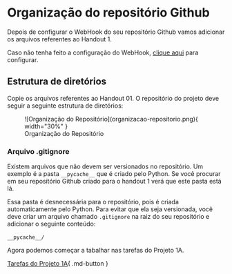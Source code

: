 # Organização do repositório Github

Depois de configurar o WebHook do seu repositório Github vamos adicionar os arquivos referentes ao Handout 1.

Caso não tenha feito a configuração do WebHook, [clique aqui](configurando-webhook.md) para configurar.

## Estrutura de diretórios

Copie os arquivos referentes ao Handout 01. O repositório do projeto deve seguir a seguinte estrutura de diretórios:

<figure markdown="span">
    ![Organização do Repositório](organizacao-repositorio.png){ width="30%" }
    <figcaption>Organização do Repositório</figcaption>
</figure>

<!-- !!! danger "Importante"
    Como o projeto será corrigido automaticamente, é importante que você siga a estrutura de diretórios apresentada acima.

    Além disso, o arquivo principal do projeto deve se chamar `servidor.py`. -->

### Arquivo .gitignore
Existem arquivos que não devem ser versionados no repositório. Um exemplo é a pasta `__pycache__` que é criado pelo Python. Se você procurar em seu repositório Github criado para o handout 1 verá que este pasta está lá.

Essa pasta é desnecessária para o repositório, pois é criada automaticamente pelo Python. Para evitar que ela seja versionada, você deve criar um arquivo chamado `.gitignore` na raiz do seu repositório e adicionar o seguinte conteúdo:

```plaintext
__pycache__/
```

<!-- Faça um commit e um push. Agora vamos verificar se o webhook está funcionando corretamente.

## Criando um release

Para que o corretor automático possa corrigir o seu projeto, é necessário criar um release no Github. Para isso, siga os passos a seguir:

1. Acesse o repositório do seu projeto no Github. Procure o menu `Releases` e clique em `Create a new release`.

    <figure markdown="span">
        ![Releases](webhook-config-08.png){ width="100%" }
        <figcaption>Releases</figcaption>
    </figure>

2. **Clique no botão `Choose a tag`**
    <figure markdown="span">
        ![Releases](webhook-config-09.png){ width="100%" }
        <figcaption>Releases</figcaption>
    </figure>

3. Crie uma tag para o seu release. A tag deve ser `v1.0`.

    Sempre que for criar um realease, crie uma nova tag utilizando o padrão v1.0, v1.1, v1.2, etc. Caso a realease seja referente a uma nova funcionalidade implementada, incremente o primeiro número da tag. Por exemplo, se a release atual é v1.0 e você implementou uma nova funcionalidade, a tag da nova release deve ser v2.0. Caso a release seja referente a uma correção de bug, incremente o segundo número da tag. Por exemplo, se a release atual é v1.0 e você corrigiu um bug, a tag da nova release deve ser v1.1.

    <figure markdown="span">
        ![Releases](webhook-config-10.png){ width="50%" }
        <figcaption>Releases</figcaption>
    </figure>

    Digite o nome da tag e clique `+ Create new tag: v1.0`.

4. Preencha o campo `Release title` com o mesmo nome da tag `v1.0`, adicione uma descrição e clique em `Publish release`.

    <figure markdown="span">
        ![Releases](webhook-config-11.png){ width="60%" }
        <figcaption>Releases</figcaption>
    </figure>

Pronto! Agora os testes vão rodar. (Pode levar alguns minutos para que os testes sejam executados).

Sempre que algum teste não passar com sucesso, uma `issue` será aberta no seu repositório indicando o que está errado. Como não implementamos todas as funcionalidades do projeto, uma issue será aberta indicando quais itens faltam implementar.

<figure markdown="span">
    ![Issue](webhook-config-13.png){ width="100%" }
    <figcaption>Issue</figcaption>
</figure>

Se tudo estiver correto, uma imagem aparecerá no README do seu repositório indicando que os testes para o handout 01 passaram.

<figure markdown="span">
    ![Testes handout 01 ok](webhook-config-12.png){ width="100%" }
    <figcaption>Testes handout 01 ok</figcaption>
</figure>


!!! danger "Importante"
    Sempre que gerar uma issue no repositório, para atualizar a imagem no README é recomendado que faça um hard refresh no navegador.

    Hard Refresh/Hard Reload são atalhos para forçar o navegador a carregar a versão mais recente de uma página. 
    
    - No Windows :material-microsoft-windows: e Linux :simple-linux:, pressione `Ctrl + F5`. 
    - No MacOS :material-apple:, pressione `Cmd + Shift + R`. 
    - Caso esses atalhos não funcionem, você pode pesquisar o atalho específico para o seu navegador.

!!! danger "Importante"
    O servidor deverá utilizar a porta `8080`

## Erro no handout01


<figure markdown="span">
    ![Corretor não identifica handout 01](webhook-config-17.png){ width="100%" }
    <figcaption>Corretor não identifica handout 01</figcaption>
</figure>

No arquivo `servidor.py` a variável `SERVER_HOST` deve ser `#!python "0.0.0.0"`. Para testar sua aplicação em seu computador (ambiente local), basta acessar `http://localhost:8080` ou `http://127.0.0.1:8080`.

Caso queira, pode alterar o `print` marcado abaixo por `#!python print('Servidor escutando em (ctrl+click): http://localhost:8080')`

```python hl_lines="2 10"
CUR_DIR = Path(__file__).parent
SERVER_HOST = '0.0.0.0'
SERVER_PORT = 8080

server_socket = socket.socket(socket.AF_INET, socket.SOCK_STREAM)
server_socket.setsockopt(socket.SOL_SOCKET, socket.SO_REUSEADDR, 1)
server_socket.bind((SERVER_HOST, SERVER_PORT))
server_socket.listen()

print(f'Servidor escutando em (ctrl+click): http://{SERVER_HOST}:{SERVER_PORT}')
``` -->
    
Agora podemos começar a tabalhar nas tarefas do Projeto 1A.

[Tarefas do Projeto 1A](tarefas-projeto1a.md){ .md-button }
